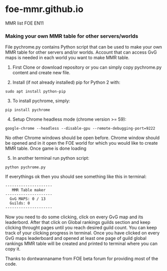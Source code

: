 # foe-mmr.github.io
MMR list FOE EN11

### Making your own MMR table for other servers/worlds

File pychrome.py contains Python script that can be used to make your own MMR table for other servers and/or worlds.
Account that can access GvG maps is needed in each world you want to make MMR table.

1. First Clone or download repository or you can simply copy pychrome.py content and create new file.

2. Install (if not already installed) pip for Python 2 with:

```
sudo apt install python-pip
```
3. To install pychrome, simply:

```
pip install pychrome
```

4. Setup Chrome headless mode (chrome version >= 59):

```
google-chrome --headless --disable-gpu --remote-debugging-port=9222
```
No other Chrome windows should be open before. Chrome window should be opened and in it open the FOE world for which you would like to create MMR table. Once game is done loading

5. In another terminal run python script:
```
python pychrome.py
```

If everythings ok then you should see something like this in terminal:
```
---------------------
   MMR Table maker   
---------------------
  GvG MAPS: 0 / 13
  Guilds: 0
---------------------
```

Now you need to do some clicking, click on every GvG map and its leaderbord. After that click on Global rankings guilds section and keep clicking throught pages until you reach desired guild count. You can keep track of your clicking progress in terminal. Once you have clicked on every GvG maps leaderboard and opened at least one page of guild global rankings MMR table will be created and printed to terminal where you can copy it.

Thanks to dontwannaname from FOE beta forum for providing most of the code.
